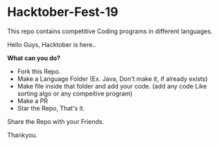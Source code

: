 # Hacktober-Fest-19

This repo contains competitive Coding programs in different languages.

Hello Guys, Hacktober is here..

**What can you do?**

- Fork this Repo.
- Make a Language Folder (Ex. Java, Don't make it, if already exists)
- Make file inside that folder and add your code. (add any code Like sorting algo or any compeitive program)
- Make a PR
- Star the Repo, That's it.
 
Share the Repo with your Friends.

Thankyou.
